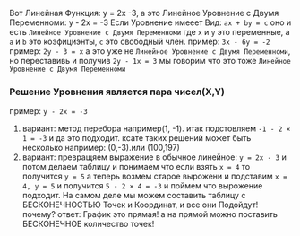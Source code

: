 Вот Линейная Функция: y = 2x -3,
а это Линейное Уровнение с Двумя Переменноми: y - 2x = -3
Если Уровнение имееет Вид: `ax + by = c` оно и есть `Линейное Уровнение с Двумя Переменноми`
где `x` и `y` это переменные, а `a` и `b` это коэфициэнты, `c` это свободный член.
пример: `3x - 6y = -2`
пример: `2y - 3 = x` а это уже не `Линейное Уровнение с Двумя Переменноми`, но переставивь и получив `2y - 1x = 3` мы говорим что это тоже `Линейное Уровнение с Двумя Переменноми`

### Решение Уровнения является пара чисел(X,Y)

пример: `y - 2x = -3`

1. вариант: метод перебора например(1, -1). итак подстовляем `-1 - 2 × 1 = -3` и да это подходит. ксате таких решений может быть несколько например: (0,-3).или (100,197)
2. вариант: превращяем выражение в обычное линейное: `y = 2x - 3` и потом делаем таблицу и понимаем что если взять `x = 4` то получится `y = 5` а теперь возмем старое вырожени и подставим `x = 4, y = 5` и получится `5 - 2 × 4 = -3` и поймем что вырожение подходит. На самом деле мы можем составить таблицу с БЕСКОНЕЧНОСТЬЮ Точек и Координат, и все они Подойдут! почему? ответ: График это прямая! а на прямой можно поставить БЕСКОНЕЧНОЕ количество точек!
